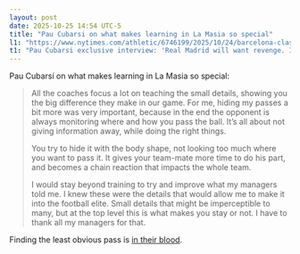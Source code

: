 ```yaml
---
layout: post
date: 2025-10-25 14:54 UTC-5
title: "Pau Cubarsi on what makes learning in La Masia so special"
l1: "https://www.nytimes.com/athletic/6746199/2025/10/24/barcelona-clasico-cubarsi-interview/"
t1: "Pau Cubarsi exclusive interview: 'Real Madrid will want revenge. I don’t feel pressure'"
---
```


Pau Cubarsí on what makes learning in La Masia so special:

> All the coaches focus a lot on teaching the small details, showing you the big difference they make in our game. For me, hiding my passes a bit more was very important, because in the end the opponent is always monitoring where and how you pass the ball. It’s all about not giving information away, while doing the right things.
> 
> You try to hide it with the body shape, not looking too much where you want to pass it. It gives your team-mate more time to do his part, and becomes a chain reaction that impacts the whole team.
> 
> I would stay beyond training to try and improve what my managers told me. I knew these were the details that would allow me to make it into the football elite. Small details that might be imperceptible to many, but at the top level this is what makes you stay or not. I have to thank all my managers for that.

Finding the least obvious pass is [in their blood](https://tacticsjournal.com/2025/06/29/busquets-led-with-his-chest/).
